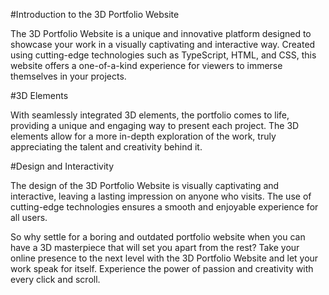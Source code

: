 #Introduction to the 3D Portfolio Website

The 3D Portfolio Website is a unique and innovative platform designed to showcase your work in a visually captivating and interactive way. Created using cutting-edge technologies such as TypeScript, HTML, and CSS, this website offers a one-of-a-kind experience for viewers to immerse themselves in your projects.

#3D Elements

With seamlessly integrated 3D elements, the portfolio comes to life, providing a unique and engaging way to present each project. The 3D elements allow for a more in-depth exploration of the work, truly appreciating the talent and creativity behind it.

#Design and Interactivity

The design of the 3D Portfolio Website is visually captivating and interactive, leaving a lasting impression on anyone who visits. The use of cutting-edge technologies ensures a smooth and enjoyable experience for all users.

So why settle for a boring and outdated portfolio website when you can have a 3D masterpiece that will set you apart from the rest? Take your online presence to the next level with the 3D Portfolio Website and let your work speak for itself. Experience the power of passion and creativity with every click and scroll.
